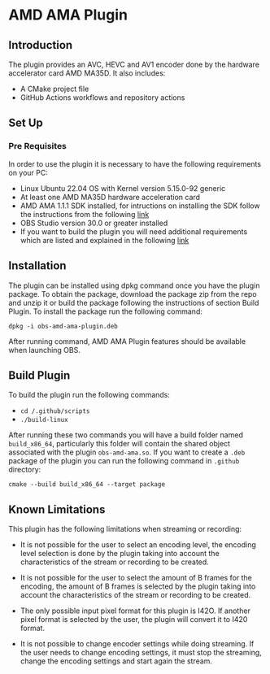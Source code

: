 # AMD AMA Plugin

## Introduction

The plugin provides an AVC, HEVC and AV1 encoder done by the hardware accelerator card AMD MA35D. It also includes:

* A CMake project file
* GitHub Actions workflows and repository actions

## Set Up

### Pre Requisites

In order to use the plugin it is necessary to have the following requirements on your PC:

* Linux Ubuntu 22.04 OS with Kernel version 5.15.0-92 generic
* At least one AMD MA35D hardware acceleration card
* AMD AMA 1.1.1 SDK installed, for intructions on installing the SDK follow the instructions from the following [link](https://amd.github.io/ama-sdk/v1.1.1/getting_started_on_prem.html)
* OBS Studio version 30.0 or greater installed
* If you want to build the plugin you will need additional requirements which are listed and explained in the following [link](https://github.com/obsproject/obs-studio/wiki/Build-Instructions-For-Linux) 

## Installation

The plugin can be installed using dpkg command once you have the plugin package. To obtain the package, download the package zip from the repo and unzip it or build the package following the instructions of section Build Plugin. To install the package run the following command:

`dpkg -i obs-amd-ama-plugin.deb`

After running command, AMD AMA Plugin features should be available when launching OBS.

## Build Plugin

To build the plugin run the following commands:

* `cd /.github/scripts`
* `./build-linux`

After running these two commands you will have a build folder named `build_x86_64`, particularly this folder will contain the shared object associated with the plugin `obs-amd-ama.so`. If you want to create a `.deb` package of the plugin you can run the following command in `.github` directory:

`cmake --build build_x86_64 --target package`

## Known Limitations

This plugin has the following limitations when streaming or recording:

* It is not possible for the user to select an encoding level, the encoding level selection is done by the plugin taking into account the characteristics of the stream or recording to be created.

* It is not possible for the user to select the amount of B frames for the encoding, the amount of B frames is selected by the plugin taking into account the characteristics of the stream or recording to be created.

* The only possible input pixel format for this plugin is I42O. If another pixel format is selected by the user, the plugin will convert it to I420 format. 

* It is not possible to change encoder settings while doing streaming. If the user needs to change encoding settings, it must stop the streaming, change the encoding settings and start again the stream.


